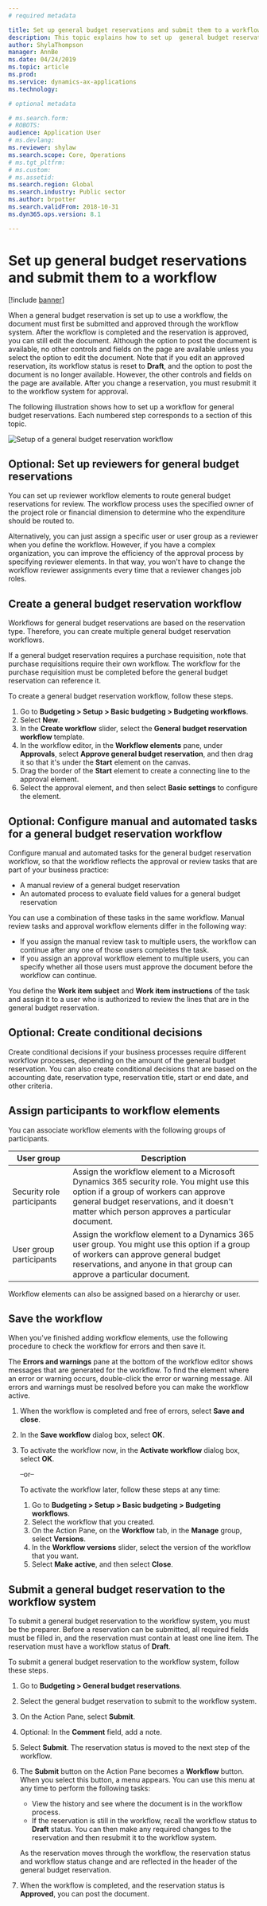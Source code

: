 ```yaml
---
# required metadata

title: Set up general budget reservations and submit them to a workflow
description: This topic explains how to set up  general budget reservations and submit them to a workflow for Public sector in Microsoft Dynamics 365 for Finance and Operations.
author: ShylaThompson
manager: AnnBe
ms.date: 04/24/2019
ms.topic: article
ms.prod: 
ms.service: dynamics-ax-applications
ms.technology: 

# optional metadata

# ms.search.form: 
# ROBOTS: 
audience: Application User
# ms.devlang: 
ms.reviewer: shylaw
ms.search.scope: Core, Operations
# ms.tgt_pltfrm: 
# ms.custom: 
# ms.assetid: 
ms.search.region: Global
ms.search.industry: Public sector
ms.author: brpotter
ms.search.validFrom: 2018-10-31
ms.dyn365.ops.version: 8.1

---
```


# Set up general budget reservations and submit them to a workflow

[!include [banner](../includes/banner.md)]

When a general budget reservation is set up to use a workflow, the document must first be submitted and approved through the workflow system. After the workflow is completed and the reservation is approved, you can still edit the document. Although the option to post the document is available, no other controls and fields on the page are available unless you select the option to edit the document. Note that if you edit an approved reservation, its workflow status is reset to **Draft**, and the option to post the document is no longer available. However, the other controls and fields on the page are available. After you change a reservation, you must resubmit it to the workflow system for approval.

The following illustration shows how to set up a workflow for general budget reservations. Each numbered step corresponds to a section of this topic.

![Setup of a general budget reservation workflow](media/gbr-workflow-process.jpg "Setup of a general budget reservation workflow")

## Optional: Set up reviewers for general budget reservations

You can set up reviewer workflow elements to route general budget reservations for review. The workflow process uses the specified owner of the project role or financial dimension to determine who the expenditure should be routed to.

Alternatively, you can just assign a specific user or user group as a reviewer when you define the workflow. However, if you have a complex organization, you can improve the efficiency of the approval process by specifying reviewer elements. In that way, you won't have to change the workflow reviewer assignments every time that a reviewer changes job roles.

## Create a general budget reservation workflow

Workflows for general budget reservations are based on the reservation type. Therefore, you can create multiple general budget reservation workflows.

If a general budget reservation requires a purchase requisition, note that purchase requisitions require their own workflow. The workflow for the purchase requisition must be completed before the general budget reservation can reference it.

To create a general budget reservation workflow, follow these steps.

1. Go to **Budgeting \> Setup \> Basic budgeting \> Budgeting workflows**.
2. Select **New**.
3. In the **Create workflow** slider, select the **General budget reservation workflow** template.
4. In the workflow editor, in the **Workflow elements** pane, under **Approvals**, select **Approve general budget reservation**, and then drag it so that it's under the **Start** element on the canvas.
5. Drag the border of the **Start** element to create a connecting line to the approval element.
6. Select the approval element, and then select **Basic settings** to configure the element.

## Optional: Configure manual and automated tasks for a general budget reservation workflow

Configure manual and automated tasks for the general budget reservation workflow, so that the workflow reflects the approval or review tasks that are part of your business practice:

- A manual review of a general budget reservation
- An automated process to evaluate field values for a general budget reservation

You can use a combination of these tasks in the same workflow. Manual review tasks and approval workflow elements differ in the following way:

- If you assign the manual review task to multiple users, the workflow can continue after any one of those users completes the task.
- If you assign an approval workflow element to multiple users, you can specify whether all those users must approve the document before the workflow can continue.

You define the **Work item subject** and **Work item instructions** of the task and assign it to a user who is authorized to review the lines that are in the general budget reservation.

## Optional: Create conditional decisions

Create conditional decisions if your business processes require different workflow processes, depending on the amount of the general budget reservation. You can also create conditional decisions that are based on the accounting date, reservation type, reservation title, start or end date, and other criteria.

## Assign participants to workflow elements

You can associate workflow elements with the following groups of participants.

| User group                 | Description |
|----------------------------|-------------|
| Security role participants | Assign the workflow element to a Microsoft Dynamics 365 security role. You might use this option if a group of workers can approve general budget reservations, and it doesn't matter which person approves a particular document. |
| User group participants    | Assign the workflow element to a Dynamics 365 user group. You might use this option if a group of workers can approve general budget reservations, and anyone in that group can approve a particular document. |

Workflow elements can also be assigned based on a hierarchy or user.

## Save the workflow

When you've finished adding workflow elements, use the following procedure to check the workflow for errors and then save it.

The **Errors and warnings** pane at the bottom of the workflow editor shows messages that are generated for the workflow. To find the element where an error or warning occurs, double-click the error or warning message. All errors and warnings must be resolved before you can make the workflow active.

1. When the workflow is completed and free of errors, select **Save and close**.
2. In the **Save workflow** dialog box, select **OK**.
3. To activate the workflow now, in the **Activate workflow** dialog box, select **OK**.

    –or–

    To activate the workflow later, follow these steps at any time:

    1. Go to **Budgeting \> Setup \> Basic budgeting \> Budgeting workflows**.
    2. Select the workflow that you created.
    3. On the Action Pane, on the **Workflow** tab, in the **Manage** group, select **Versions**.
    4. In the **Workflow versions** slider, select the version of the workflow that you want.
    5. Select **Make active**, and then select **Close**.

## Submit a general budget reservation to the workflow system

To submit a general budget reservation to the workflow system, you must be the preparer. Before a reservation can be submitted, all required fields must be filled in, and the reservation must contain at least one line item. The reservation must have a workflow status of **Draft**.

To submit a general budget reservation to the workflow system, follow these steps.

1. Go to **Budgeting \> General budget reservations**.
2. Select the general budget reservation to submit to the workflow system.
3. On the Action Pane, select **Submit**.
4. Optional: In the **Comment** field, add a note.
5. Select **Submit**. The reservation status is moved to the next step of the workflow.
6. The **Submit** button on the Action Pane becomes a **Workflow** button. When you select this button, a menu appears. You can use this menu at any time to perform the following tasks:

    - View the history and see where the document is in the workflow process.
    - If the reservation is still in the workflow, recall the workflow status to **Draft** status. You can then make any required changes to the reservation and then resubmit it to the workflow system.

    As the reservation moves through the workflow, the reservation status and workflow status change and are reflected in the header of the general budget reservation.

7. When the workflow is completed, and the reservation status is **Approved**, you can post the document.
